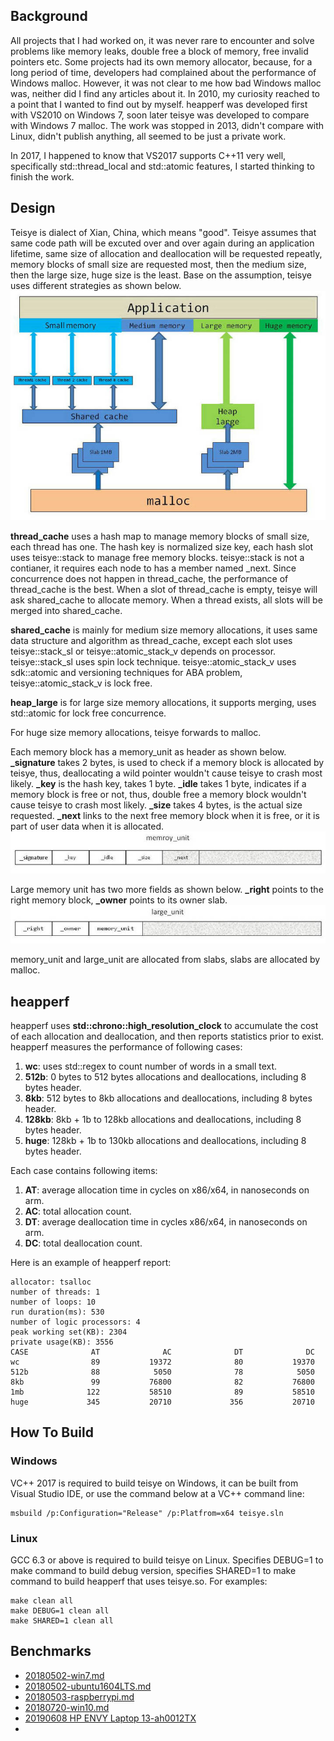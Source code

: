 ## Background
All projects that I had worked on, it was never rare to encounter and solve problems like memory leaks, double free a block of memory, free invalid pointers etc. Some projects had its own memory allocator, because, for a long period of time, developers had complained about the performance of Windows malloc. However, it was not clear to me how bad Windows malloc was, neither did I find any articles about it. In 2010, my curiosity reached to a point that I wanted to find out by myself. heapperf was developed first with VS2010 on Windows 7, soon later teisye was developed to compare with Windows 7 malloc. The work was stopped in 2013, didn't compare with Linux, didn't publish anything, all seemed to be just a private work.

In 2017, I happened to know that VS2017 supports C++11 very well, specifically std::thread_local and std::atomic features, I started thinking to finish the work. 

## Design
Teisye is dialect of Xian, China, which means "good". Teisye assumes that same code path will be excuted over and over again during an application lifetime,  same size of allocation and deallocation will be requested repeatly, memory blocks of small size are requested most, then the medium size, then the large size, huge size is the least. Base on the assumption, teisye uses different strategies as shown below.
![](./img/teisye_design.jpg)

<b>thread\_cache</b> uses a hash map to manage memory blocks of small size, each thread has one. The hash key is normalized size key, each hash slot uses teisye::stack to manage free memory blocks. teisye::stack is not a contianer, it requires each node to has a member named _next. Since concurrence does not happen in thread_cache, the performance of thread_cache is the best. When a slot of thread_cache is empty, teisye will ask shared_cache to allocate memory. When a thread exists, all slots will be merged into shared_cache.

<b>shared\_cache</b> is mainly for medium size memory allocations, it uses same data structure and algorithm as thread\_cache, except each slot uses teisye::stack\_sl or teisye::atomic\_stack\_v depends on processor. teisye::stack\_sl uses spin lock technique. teisye::atomic\_stack\_v uses sdk::atomic and versioning techniques for ABA problem, teisye::atomic\_stack\_v is lock free.

<b>heap\_large</b> is for large size memory allocations, it supports merging, uses std::atomic for lock free concurrence.

For huge size memory allocations, teisye forwards to malloc.

Each memory block has a memory\_unit as header as shown below. <b>\_signature</b> takes 2 bytes, is used to check if a memory block is allocated by teisye, thus, deallocating a wild pointer wouldn't cause teisye to crash most likely. <b>\_key</b> is the hash key, takes 1 byte. <b>\_idle</b> takes 1 byte, indicates if a memory block is free or not, thus, double free a memory block wouldn't cause teisye to crash most likely. <b>\_size</b> takes 4 bytes, is the actual size requested. <b>\_next</b> links to the next free memory block when it is free, or it is part of user data when it is allocated.
![](./img/memory_unit.jpg)

Large memory unit has two more fields as shown below. <b>\_right</b> points to the right memory block, <b>\_owner</b> points to its owner slab.
![](./img/large_unit.jpg)

memory\_unit and large\_unit are allocated from slabs, slabs are allocated by malloc.

## heapperf
heapperf uses <b>std::chrono::high\_resolution\_clock</b> to accumulate the cost of each allocation and deallocation, and then reports statistics prior to exist. heapperf measures the performance of following cases:     
1. <b>wc</b>: uses std::regex to count number of words in a small text.  
2. <b>512b</b>: 0 bytes to 512 bytes allocations and deallocations, including 8 bytes header.  
3. <b>8kb</b>: 512 bytes to 8kb allocations and deallocations, including 8 bytes header.  
4. <b>128kb</b>: 8kb + 1b to 128kb allocations and deallocations, including 8 bytes header.  
5. <b>huge</b>: 128kb + 1b to 130kb allocations and deallocations, including 8 bytes header.

Each case contains following items:  
1. <b>AT</b>: average allocation time in cycles on x86/x64, in nanoseconds on arm.  
2. <b>AC</b>: total allocation count.   
3. <b>DT</b>: average deallocation time in cycles x86/x64, in nanoseconds on arm.    
4. <b>DC</b>: total deallocation count.

Here is an example of heapperf report:  

	allocator: tsalloc
	number of threads: 1
	number of loops: 10
	run duration(ms): 530
	number of logic processors: 4
	peak working set(KB): 2304
	private usage(KB): 3556
	CASE              AT              AC              DT              DC
	wc                89           19372              80           19370
	512b              88            5050              78            5050
	8kb               99           76800              82           76800
	1mb              122           58510              89           58510
	huge             345           20710             356           20710
	

## How To Build 
### Windows
VC++ 2017 is required to build teisye on Windows, it can be built from Visual Studio IDE, or use the command below at a VC++ command line:

    msbuild /p:Configuration="Release" /p:Platfrom=x64 teisye.sln

### Linux
GCC 6.3 or above is required to build teisye on Linux. Specifies DEBUG=1 to make command to build debug version, specifies SHARED=1 to make command to build heapperf that uses teisye.so. For examples:

    make clean all
    make DEBUG=1 clean all
    make SHARED=1 clean all

## Benchmarks
- [20180502-win7.md](benchmarks/20180502-win7.md)  
- [20180502-ubuntu1604LTS.md](benchmarks/20180502-ubuntu1604LTS.md)  
- [20180503-raspberrypi.md](benchmarks/20180503-raspberrypi.md)  
- [20180720-win10.md](benchmarks/20180720-win10.md)  
- [20190608 HP ENVY Laptop 13-ah0012TX](benchmarks/20190608-win10.md)
- 